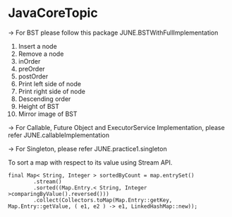 # JavaCoreTopic


-> For BST please follow this package JUNE.BSTWithFullImplementation
 
 
 1. Insert a node
 2. Remove a node
 3. inOrder
 4. preOrder
 5. postOrder
 6. Print left side of node
 7. Print right side of node
 8. Descending order
 9. Height of BST
10. Mirror image of BST

-> For Callable, Future Object and ExecutorService Implementation, please refer JUNE.callableImplementation

-> For Singleton, please refer JUNE.practice1.singleton

To sort a map with respect to its value using Stream API.

```
final Map< String, Integer > sortedByCount = map.entrySet()
        .stream()
        .sorted((Map.Entry.< String, Integer >comparingByValue().reversed()))
        .collect(Collectors.toMap(Map.Entry::getKey, Map.Entry::getValue, ( e1, e2 ) -> e1, LinkedHashMap::new));
